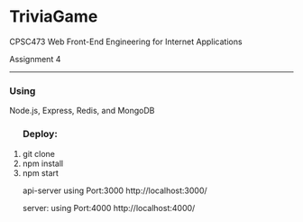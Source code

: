 # TriviaGame
<p>CPSC473 Web Front-End Engineering for Internet Applications</p>
<p>Assignment 4</p> 
<hr>
<h3>Using</h3>
Node.js, Express, Redis, and MongoDB

<ol>
 <h3>Deploy:</h3>

<li>git clone</li>
<li> npm install</li>
<li>npm start</li>
<p>api-server using Port:3000 http://localhost:3000/</p>
<p>server: using Port:4000 http://localhost:4000/</p>
